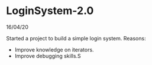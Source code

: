 # LoginSystem-2.0
16/04/20

Started a project to build a simple login system.
Reasons:
  - Improve knowledge on iterators.
  - Improve debugging skills.S
